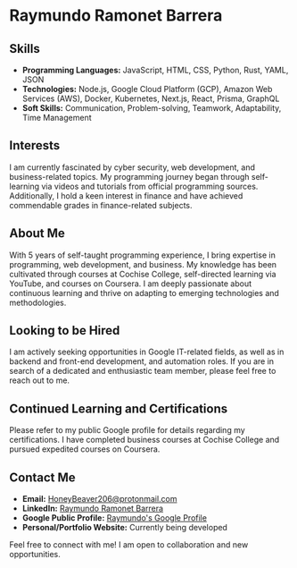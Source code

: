 # Raymundo Ramonet Barrera

## Skills
- **Programming Languages:** JavaScript, HTML, CSS, Python, Rust, YAML, JSON
- **Technologies:** Node.js, Google Cloud Platform (GCP), Amazon Web Services (AWS), Docker, Kubernetes, Next.js, React, Prisma, GraphQL
- **Soft Skills:** Communication, Problem-solving, Teamwork, Adaptability, Time Management

## Interests
I am currently fascinated by cyber security, web development, and business-related topics. My programming journey began through self-learning via videos and tutorials from official programming sources. Additionally, I hold a keen interest in finance and have achieved commendable grades in finance-related subjects.

## About Me
With 5 years of self-taught programming experience, I bring expertise in programming, web development, and business. My knowledge has been cultivated through courses at Cochise College, self-directed learning via YouTube, and courses on Coursera. I am deeply passionate about continuous learning and thrive on adapting to emerging technologies and methodologies.

## Looking to be Hired
I am actively seeking opportunities in Google IT-related fields, as well as in backend and front-end development, and automation roles. If you are in search of a dedicated and enthusiastic team member, please feel free to reach out to me.

## Continued Learning and Certifications
Please refer to my public Google profile for details regarding my certifications. I have completed business courses at Cochise College and pursued expedited courses on Coursera.

## Contact Me
- **Email:** HoneyBeaver206@protonmail.com
- **LinkedIn:** [Raymundo Ramonet Barrera](https://www.linkedin.com/in/raymundo-ramonet-barrera-5a1313307/)
- **Google Public Profile:** [Raymundo's Google Profile](https://career.skills.google/public_profiles/6b569808-897f-4d91-9a74-d746453e06fa)
- **Personal/Portfolio Website:** Currently being developed

Feel free to connect with me! I am open to collaboration and new opportunities.
